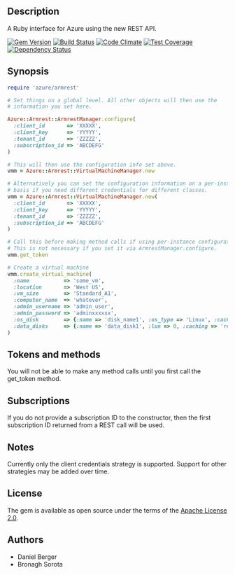 ## Description

A Ruby interface for Azure using the new REST API.

[![Gem Version](https://badge.fury.io/rb/azure-armrest.svg)](http://badge.fury.io/rb/azure-armrest)
[![Build Status](https://travis-ci.org/ManageIQ/azure-armrest.svg)](https://travis-ci.org/ManageIQ/azure-armrest)
[![Code Climate](https://codeclimate.com/github/ManageIQ/azure-armrest/badges/gpa.svg)](https://codeclimate.com/github/ManageIQ/azure-armrest)
[![Test Coverage](https://codeclimate.com/github/ManageIQ/azure-armrest/badges/coverage.svg)](https://codeclimate.com/github/ManageIQ/azure-armrest/coverage)
[![Dependency Status](https://gemnasium.com/ManageIQ/azure-armrest.svg)](https://gemnasium.com/ManageIQ/azure-armrest)

## Synopsis

```ruby
require 'azure/armrest'

# Set things on a global level. All other objects will then use the
# information you set here.

Azure::Armrest::ArmrestManager.configure(
  :client_id       => 'XXXXX',
  :client_key      => 'YYYYY',
  :tenant_id       => 'ZZZZZ',
  :subscription_id => 'ABCDEFG'
)

# This will then use the configuration info set above.
vmm = Azure::Armrest::VirtualMachineManager.new

# Alternatively you can set the configuration information on a per-instance
# basis if you need different credentials for different classes.
vmm = Azure::Armrest::VirtualMachineManager.new(
  :client_id       => 'XXXXX',
  :client_key      => 'YYYYY',
  :tenant_id       => 'ZZZZZ',
  :subscription_id => 'ABCDEFG'
)

# Call this before making method calls if using per-instance configuration.
# This is not necessary if you set it via ArmrestManager.configure.
vmm.get_token

# Create a virtual machine
vmm.create_virtual_machine(
  :name           => 'some_vm',
  :location       => 'West US', 
  :vm_size        => 'Standard_A1',
  :computer_name  => 'whatever',
  :admin_username => 'admin_user',
  :admin_password => 'adminxxxxxx',
  :os_disk        => {:name => 'disk_name1', :os_type => 'Linux', :caching => 'read'},
  :data_disks     => {:name => 'data_disk1', :lun => 0, :caching => 'read'}
)
```

## Tokens and methods

You will not be able to make any method calls until you first call the
get_token method.

## Subscriptions

If you do not provide a subscription ID to the constructor, then the first
subscription ID returned from a REST call will be used.

## Notes

Currently only the client credentials strategy is supported. Support for other
strategies may be added over time.

## License

The gem is available as open source under the terms of the [Apache License 2.0](http://www.apache.org/licenses/LICENSE-2.0).

## Authors

* Daniel Berger
* Bronagh Sorota

